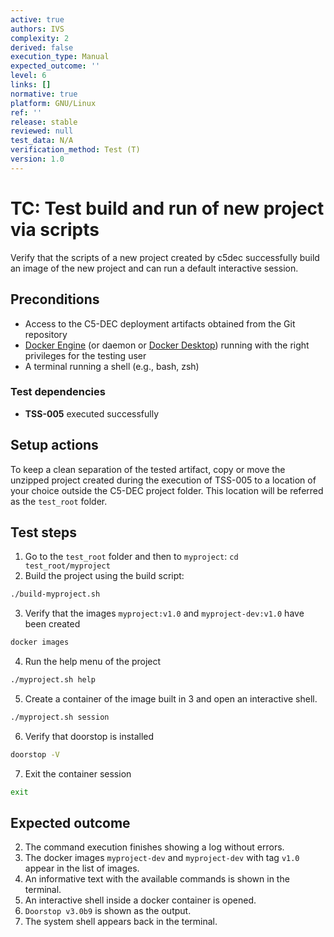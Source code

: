 ```yaml
---
active: true
authors: IVS
complexity: 2
derived: false
execution_type: Manual
expected_outcome: ''
level: 6
links: []
normative: true
platform: GNU/Linux
ref: ''
release: stable
reviewed: null
test_data: N/A
verification_method: Test (T)
version: 1.0
---
```


# TC: Test build and run of new project via scripts
Verify that the scripts of a new project created by c5dec successfully build an image of the new project and can run a default interactive session.

## Preconditions
- Access to the C5-DEC deployment artifacts obtained from the Git repository
- [Docker Engine](https://docs.docker.com/engine/) (or daemon or [Docker Desktop](https://www.docker.com/products/docker-desktop/)) running with the right privileges for the testing user
- A terminal running a shell (e.g., bash, zsh)

### Test dependencies
- **TSS-005** executed successfully

## Setup actions
To keep a clean separation of the tested artifact, copy or move the unzipped project created during the execution of TSS-005 to a location of your choice outside the C5-DEC project folder. This location will be referred as the `test_root` folder.

## Test steps
1. Go to the `test_root` folder and then to `myproject`: `cd test_root/myproject`
2. Build the project using the build script: 
```sh
./build-myproject.sh
```
3. Verify that the images `myproject:v1.0` and `myproject-dev:v1.0` have been created
```sh
docker images
```
4. Run the help menu of the project
```sh
./myproject.sh help
```
5. Create a container of the image built in 3 and open an interactive shell.
```sh
./myproject.sh session
```
6. Verify that doorstop is installed
```sh
doorstop -V
```
7. Exit the container session
```sh
exit
```

## Expected outcome
2. The command execution finishes showing a log without errors.
3. The docker images `myproject-dev` and `myproject-dev` with tag `v1.0` appear in the list of images.
4. An informative text with the available commands is shown in the terminal.
5. An interactive shell inside a docker container is opened.
5. `Doorstop v3.0b9` is shown as the output.
6. The system shell appears back in the terminal.